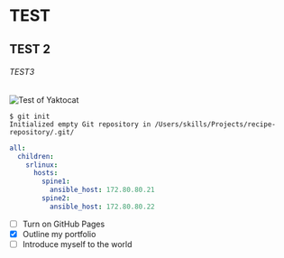 # TEST
## TEST 2
###### TEST3

![Test of Yaktocat](https://octodex.github.com/images/yaktocat.png)


```
$ git init
Initialized empty Git repository in /Users/skills/Projects/recipe-repository/.git/
```

``` yaml
all:
  children:
    srlinux:
      hosts:
        spine1:
          ansible_host: 172.80.80.21
        spine2:
          ansible_host: 172.80.80.22
```

- [ ] Turn on GitHub Pages
- [x] Outline my portfolio
- [ ] Introduce myself to the world
